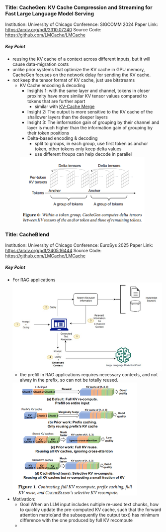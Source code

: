 ### Title: CacheGen: KV Cache Compression and Streaming for Fast Large Language Model Serving
Institution: University of Chicago
Conference: SIGCOMM 2024
Paper Link: https://arxiv.org/pdf/2310.07240
Source Code: https://github.com/LMCache/LMCache

##### Key Point
- reusing the KV cache of a context across different inputs, but it will cause data-migration costs
- unlike prior systems that optimize the KV cache in GPU memory, CacheGen focuses on the network delay for sending the KV cache.
- not keep the tensor format of KV cache, just use bitstreams
    - KV Cache encoding & decoding
        - Insights 1: with the same layer and channel, tokens in closer proximity have more similar KV tensor values compared to tokens that are further apart
            - similar with [KV-Cache Merge](https://arxiv.org/pdf/2407.08454)
        - Insight 2: The output is more sensitive to the KV cache of the shallower layers than the deeper layers
        - Insight 3: The imformation gain of grouping by their channel and layer is much higher than the information gain of grouping by their token positions
        - Delta-based encoding & decoding
            - split to groups, in each group, use first token as anchor token, other tokens only keep delta values
            - use different froups can help decode in parallel
        <img src="./pictures/CacheGen-delta-encoding.png" width=400>

### Title: CacheBlend
Institution: University of Chicago
Conference: EuroSys 2025
Paper Link: https://arxiv.org/pdf/2405.16444
Source Code: https://github.com/LMCache/LMCache

##### Key Point
- For RAG applications
    <img src="./pictures/RAG-LLM.jpg" width=600>
    - the prefill in RAG applications requires necessary contexts, and not alway in the prefix, so can not be totally reused.
    <img src="./pictures/CacheBlend-Eamples.png" width=400>
- Motivation: 
    - Goal When an LLM input includes nultiple re-used text chunks, how to quickly update the pre-computed KV cache, such that the forward attention matrix(and the subsequently the output text) has minimum difference with the one produced by full KV recompute
    - 